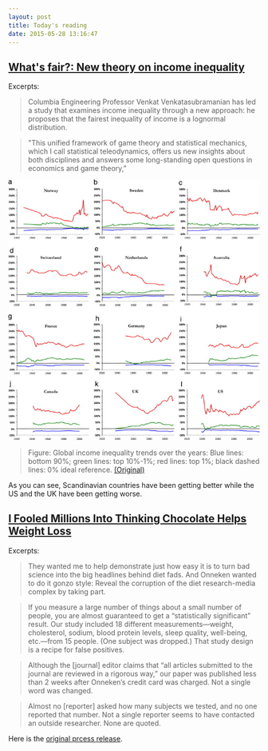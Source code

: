 ```yaml
---
layout: post
title: Today's reading
date: 2015-05-28 13:16:47
---
```

## [What's fair?: New theory on income inequality](http://www.eurekalert.org/pub_releases/2015-05/cuso-wfn052715.php)

Excerpts:

> Columbia Engineering Professor Venkat Venkatasubramanian has led a study that examines income inequality through a new approach: he proposes that the fairest inequality of income is a lognormal distribution.

> "This unified framework of game theory and statistical mechanics, which I call statistical teleodynamics, offers us new insights about both disciplines and answers some long-standing open questions in economics and game theory,"

![income distribution](/public/images/2015-05-28-income.jpg)

> Figure: Global income inequality trends over the years: Blue lines: bottom 90%; green lines: top 10%-1%; red lines: top 1%; black dashed lines: 0% ideal reference. [(Original)](http://www.sciencedirect.com/science?_ob=MiamiCaptionURL&_method=retrieve&_eid=1-s2.0-S0378437115003738&_image=1-s2.0-S0378437115003738-gr4.jpg&_cid=271529&_explode=defaultEXP_LIST&_idxType=defaultREF_WORK_INDEX_TYPE&_alpha=defaultALPHA&_ba=&_rdoc=1&_fmt=FULL&_issn=03784371&_pii=S0378437115003738&md5=e448785453742726fddb9edb98cf69bb)

As you can see, Scandinavian countries have been getting better while the US and the UK have been getting worse.

## [I Fooled Millions Into Thinking Chocolate Helps Weight Loss](http://io9.com/i-fooled-millions-into-thinking-chocolate-helps-weight-1707251800)

Excerpts:

> They wanted me to help demonstrate just how easy it is to turn bad science into the big headlines behind diet fads. And Onneken wanted to do it gonzo style: Reveal the corruption of the diet research-media complex by taking part.

> If you measure a large number of things about a small number of people, you are almost guaranteed to get a “statistically significant” result. Our study included 18 different measurements—weight, cholesterol, sodium, blood protein levels, sleep quality, well-being, etc.—from 15 people. (One subject was dropped.) That study design is a recipe for false positives.

> Although the [journal] editor claims that “all articles submitted to the journal are reviewed in a rigorous way,” our paper was published less than 2 weeks after Onneken’s credit card was charged. Not a single word was changed.

> Almost no [reporter] asked how many subjects we tested, and no one reported that number. Not a single reporter seems to have contacted an outside researcher. None are quoted.

Here is the [original prcess release](http://instituteofdiet.com/2015/03/29/international-press-release-slim-by-chocolate/).